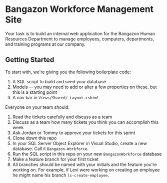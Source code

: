# Bangazon Workforce Management Site

Your task is to build an internal web application for the Bangazon Human Resources Department to manage employees, computers, departments, and training programs at our company.

## Getting Started
To start with, we're giving you the following boilerplate code:
1. A SQL script to build and seed your database
1. Models -- you may need to add or alter a few properties on these, but this is a starting point
1. A nav bar in `Views/Shared/_Layout.cshtml`

Everyone on your team should:
1. Read the tickets carefully and discuss as a team
1. Discuss as a team how many tickets you think you can accomplish this week
1. Ask Jordan or Tommy to approve your tickets for this sprint
1. Clone down this repo
1. In your SQL Server Object Explorer in Visual Studio, create a new database. Call it `Bangazon-Workforce`.
1. Run the SQL script in this repo on your new `BangazonWorkforce` database
1. Make a feature branch for your first ticket
1. All branches should be named with your initials and the feature you're working on. For example, if Levi were working on creating an employee he might name his branch `ls-create-employee`.


